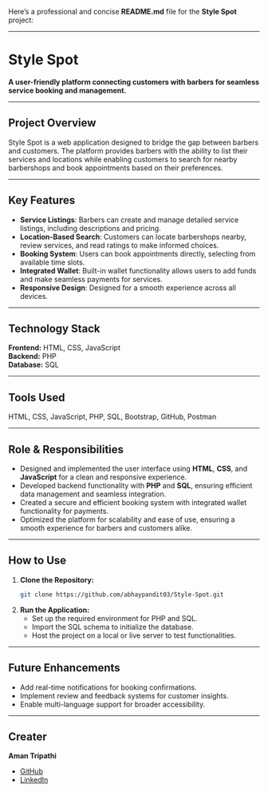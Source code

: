 Here’s a professional and concise **README.md** file for the **Style Spot** project:  

---

# **Style Spot**  

**A user-friendly platform connecting customers with barbers for seamless service booking and management.**  

---

## **Project Overview**  
Style Spot is a web application designed to bridge the gap between barbers and customers. The platform provides barbers with the ability to list their services and locations while enabling customers to search for nearby barbershops and book appointments based on their preferences.  

---

## **Key Features**  
- **Service Listings**: Barbers can create and manage detailed service listings, including descriptions and pricing.  
- **Location-Based Search**: Customers can locate barbershops nearby, review services, and read ratings to make informed choices.  
- **Booking System**: Users can book appointments directly, selecting from available time slots.  
- **Integrated Wallet**: Built-in wallet functionality allows users to add funds and make seamless payments for services.  
- **Responsive Design**: Designed for a smooth experience across all devices.  

---

## **Technology Stack**  
**Frontend:** HTML, CSS, JavaScript  
**Backend:** PHP  
**Database:** SQL  

---

## **Tools Used**  
HTML, CSS, JavaScript, PHP, SQL, Bootstrap, GitHub, Postman  

---

## **Role & Responsibilities**  
- Designed and implemented the user interface using **HTML**, **CSS**, and **JavaScript** for a clean and responsive experience.  
- Developed backend functionality with **PHP** and **SQL**, ensuring efficient data management and seamless integration.  
- Created a secure and efficient booking system with integrated wallet functionality for payments.  
- Optimized the platform for scalability and ease of use, ensuring a smooth experience for barbers and customers alike.  

---

## **How to Use**  
1. **Clone the Repository:**  
   ```bash  
   git clone https://github.com/abhaypandit03/Style-Spot.git  
   ```  
2. **Run the Application:**  
   - Set up the required environment for PHP and SQL.  
   - Import the SQL schema to initialize the database.  
   - Host the project on a local or live server to test functionalities.  

---

## **Future Enhancements**  
- Add real-time notifications for booking confirmations.  
- Implement review and feedback systems for customer insights.  
- Enable multi-language support for broader accessibility.  

---

## **Creater**  
**Aman Tripathi**  
- [GitHub](https://github.com/abhaypandit03)  
- [LinkedIn](https://www.linkedin.com/in/abhay-tiwari-3962a9268/)  